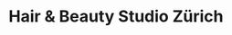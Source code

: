 ---
title: "Hair & Beauty Studio Zürich"
url: /zuerich/hair-und-beauty-studio-zuerich/
shop: Kosmetik
---